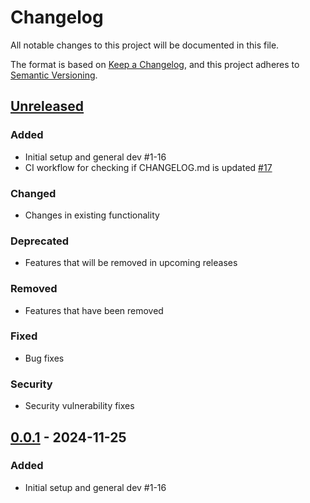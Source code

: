 # Changelog

All notable changes to this project will be documented in this file.

The format is based on [Keep a Changelog](https://keepachangelog.com/en/1.0.0/),
and this project adheres to [Semantic Versioning](https://semver.org/spec/v2.0.0.html).

## [Unreleased]

### Added
- Initial setup and general dev #1-16
- CI workflow for checking if CHANGELOG.md is updated [#17](https://github.com/thejoltjoker/kreacon/pull/17)

### Changed
- Changes in existing functionality

### Deprecated
- Features that will be removed in upcoming releases

### Removed
- Features that have been removed

### Fixed
- Bug fixes

### Security
- Security vulnerability fixes

## [0.0.1] - 2024-11-25

### Added
- Initial setup and general dev #1-16

[Unreleased]: https://github.com/thejoltjoker/kreacon/compare/v0.0.1...HEAD
[0.0.1]: https://github.com/thejoltjoker/kreacon/releases/tag/v0.0.1
